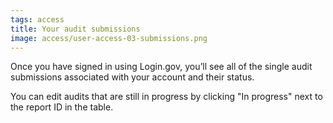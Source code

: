 ```yaml
---
tags: access
title: Your audit submissions
image: access/user-access-03-submissions.png
---
```


Once you have signed in using Login.gov, you’ll see all of the single audit submissions associated with your account and their status. 

You can edit audits that are still in progress by clicking "In progress" next to the report ID in the table.
